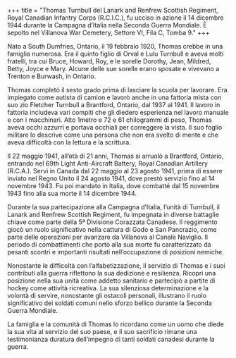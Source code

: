 +++
title = "Thomas Turnbull del Lanark and Renfrew Scottish Regiment, Royal Canadian Infantry Corps (R.C.I.C.), fu ucciso in azione il 14 dicembre 1944 durante la Campagna d’Italia nella Seconda Guerra Mondiale. È sepolto nel Villanova War Cemetery, Settore VI, Fila C, Tomba 9."
+++


Nato a South Dumfries, Ontario, il 19 febbraio 1920, Thomas crebbe in una famiglia numerosa. Era il quinto figlio di Orval e Lulu Turnbull e aveva molti fratelli, tra cui Bruce, Howard, Roy, e le sorelle Dorothy, Jean, Mildred, Betty, Joyce e Mary. Alcune delle sue sorelle erano sposate e vivevano a Trenton e Burwash, in Ontario.

Thomas completò il sesto grado prima di lasciare la scuola per lavorare. Era impiegato come autista di camion e lavorò anche in una fattoria mista con suo zio Fletcher Turnbull a Brantford, Ontario, dal 1937 al 1941. Il lavoro in fattoria includeva vari compiti che gli diedero esperienza nel lavoro manuale e con i macchinari. Alto 1metro e 72 e 61 chilogrammi di peso, Thomas aveva occhi azzurri e portava occhiali per correggere la vista. Il suo foglio militare lo descrive come una persona che non era svelto di mente e che aveva difficoltà con la lettura e la scrittura.

Il 22 maggio 1941, all’età di 21 anni, Thomas si arruolò a Brantford, Ontario, entrando nel 69th Light Anti-Aircraft Battery, Royal Canadian Artillery (R.C.A.). Servì in Canada dal 22 maggio al 23 agosto 1941, prima di essere inviato nel Regno Unito il 24 agosto 1941, dove prestò servizio fino al 14 novembre 1943. Fu poi mandato in Italia, dove combatté dal 15 novembre 1943 fino alla sua morte il 14 dicembre 1944.

Durante la sua partecipazione alla Campagna d’Italia, l’unità di Turnbull, il Lanark and Renfrew Scottish Regiment, fu impegnata in diverse battaglie chiave come parte della 5ª Divisione Corazzata Canadese. Il reggimento giocò un ruolo significativo nella cattura di Godo e San Pancrazio, come parte delle operazioni per avanzare da Villanova al Canale Naviglio. Il periodo di combattimenti che portò alla sua morte fu caratterizzato da pesanti scontri e importanti risultati nell’occupazione di posizioni nemiche.

Nonostante le difficoltà con l’alfabetizzazione, il servizio di Thomas e i suoi contributi alla guerra riflettono la sua dedizione e resilienza. Ricoprì una posizione nella sua unità come addetto sanitario e partecipò a partite di hockey come attività ricreativa. La sua silenziosa determinazione e la volontà di servire, nonostante gli ostacoli personali, illustrano il ruolo significativo dei soldati comuni nello sforzo bellico durante la Seconda Guerra Mondiale.

La famiglia e la comunità di Thomas lo ricordano come un uomo che diede la sua vita al servizio del suo paese, e il suo sacrificio rimane una testimonianza duratura dell’impegno di tanti soldati canadesi durante la guerra.
